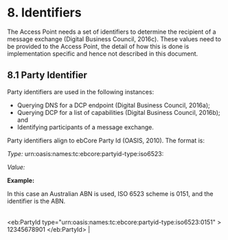 # 8. Identifiers 

The Access Point needs a set of identifiers to determine the recipient of a message exchange (Digital Business Council, 2016c). These values need to be provided to the Access Point, the detail of how this is done is implementation specific and hence not described in this document.

## 8.1 Party Identifier 
Party identifiers are used in the following instances: 
 - Querying DNS for a DCP endpoint (Digital Business Council, 2016a); 
 - Querying DCP for a list of capabilities (Digital Business Council, 2016b); and 
 - Identifying participants of a message exchange. 

Party identifiers align to ebCore Party Id (OASIS, 2010). The format is: 

*Type:* urn:oasis:names:tc:ebcore:partyid-type:iso6523:<scheme id> 

*Value:* <identifier> 

**Example:** 

In this case an Australian ABN is used, ISO 6523 scheme is 0151, and the identifier is the ABN. 



| |
| --- |
<eb:PartyId type="urn:oasis:names:tc:ebcore:partyid-type:iso6523:0151" > 
12345678901 
</eb:PartyId> | 

